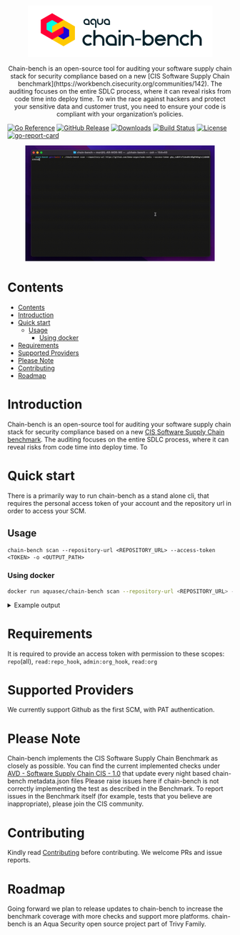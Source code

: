 <p align="center">
<picture>
  <source media="(prefers-color-scheme: dark)" srcset="docs/imgs/banner_dm.png">
  <source media="(prefers-color-scheme: light)" srcset="docs/imgs/banner_lm.png">
  <img alt="chain-bench logo" src="docs/imgs/banner_lm.png">
</picture>

</p>

<p align="center">
Chain-bench is an open-source tool for auditing your software supply chain stack for security compliance based on a new [CIS Software Supply Chain benchmark](https://workbench.cisecurity.org/communities/142).
The auditing focuses on the entire SDLC process, where it can reveal risks from code time into deploy time. To win the race against hackers and protect your sensitive data and customer trust, you need to ensure your code is compliant with your organization’s policies.
</p>

[![Go Reference](https://pkg.go.dev/badge/github.com/aquasecurity/chain-bench.svg?style=flat-square)](https://pkg.go.dev/github.com/aquasecurity/chain-bench)
[![GitHub Release][release-img]][release]
[![Downloads][download]][release]
[![Build Status](https://github.com/aquasecurity/chain-bench/workflows/Build/badge.svg?branch=main&style=flat-square)](https://github.com/aquasecurity/chain-bench/actions)
[![License](https://img.shields.io/badge/License-Apache%202.0-blue.svg?style=flat-square)](https://github.com/aquasecurity/chain-bench/blob/main/LICENSE)
[![go-report-card][go-report-card]](https://goreportcard.com/report/github.com/aquasecurity/chain-bench)

<!-- ![coverage report](https://img.shields.io/codecov/c/github/aquasecurity/chain-bench?style=flat-square) -->

[download]: https://img.shields.io/github/downloads/aquasecurity/chain-bench/total?logo=github&style=flat-square
[release-img]: https://img.shields.io/github/release/aquasecurity/chain-bench.svg?logo=github&style=flat-square
[release]: https://github.com/aquasecurity/chain-bench/releases
[go-report-card]: https://goreportcard.com/badge/github.com/aquasecurity/chain-bench?style=flat-square

<figure style="text-align: center">
  <img src="docs/imgs/demo.gif" width="1000" alt="Vulnerability Detection">
</figure>

# Contents

- [Contents](#contents)
- [Introduction](#introduction)
- [Quick start](#quick-start)
  - [Usage](#usage)
    - [Using docker](#using-docker)
- [Requirements](#requirements)
- [Supported Providers](#supported-providers)
- [Please Note](#please-note)
- [Contributing](#contributing)
- [Roadmap](#roadmap)

# Introduction

Chain-bench is an open-source tool for auditing your software supply chain stack for security compliance based on a new [CIS Software Supply Chain benchmark](https://workbench.cisecurity.org/communities/142).
The auditing focuses on the entire SDLC process, where it can reveal risks from code time into deploy time. To

# Quick start

There is a primarily way to run chain-bench as a stand alone cli, that requires the personal access token of your account and the repository url in order to access your SCM.

## Usage

```
chain-bench scan --repository-url <REPOSITORY_URL> --access-token <TOKEN> -o <OUTPUT_PATH>
```

### Using docker

```bash
docker run aquasec/chain-bench scan --repository-url <REPOSITORY_URL> --access-token <TOKEN>
```

<details>
<summary>Example output</summary>

```
2022-06-13 15:22:18 INF 🚩	Fetch Starting
2022-06-13 15:22:19 INF 🏢	Fetching Organization Settings Finished
2022-06-13 15:22:29 INF 🛢️	Fetching Repository Settings Finished
2022-06-13 15:22:29 INF 🌱	Fetching Branch Protection Settings Finished
2022-06-13 15:22:29 INF 👫	Fetching Members Finished
2022-06-13 15:22:31 INF 🔧	Fetching Pipelines Finished
2022-06-13 15:22:31 INF 🏁	Fetch succeeded
   ID                                                 Name                                                Result                  Reason
-------- ----------------------------------------------------------------------------------------------- -------- ---------------------------------------
 1.1.3    Ensure any change to code receives approval of two strongly authenticated users                 Passed
 1.1.4    Ensure previous approvals are dismissed when updates are introduced to a code change proposal   Failed
 1.1.5    Ensure that there are restrictions on who can dismiss code change reviews                       Failed
 1.1.6    Ensure code owners are set for extra sensitive code or configuration                            Failed
 1.1.8    Ensure inactive branches are reviewed and removed periodically                                  Failed   20 inactive branches
 1.1.9    Ensure all checks have passed before the merge of new code                                      Passed
 1.1.10   Ensure open git branches are up to date before they can be merged into codebase                 Passed
 1.1.11   Ensure all open comments are resolved before allowing to merge code changes                     Passed
 1.1.12   Ensure verifying signed commits of new changes before merging                                   Failed
 1.1.13   Ensure linear history is required                                                               Passed
 1.1.14   Ensure branch protection rules are enforced on administrators                                   Failed
 1.1.15   Ensure pushing of new code is restricted to specific individuals or teams                       Passed
 1.1.16   Ensure force pushes code to branches is denied                                                  Failed
 1.1.17   Ensure branch deletions are denied                                                              Failed
 1.2.1    Ensure all public repositories contain a SECURITY.md file                                       Failed
 1.2.2    Ensure repository creation is limited to specific members                                       Failed
 1.2.3    Ensure repository deletion is limited to specific members                                       Passed
 1.2.4    Ensure issue deletion is limited to specific members                                            Passed
 1.3.1    Ensure inactive users are reviewed and removed periodically                                     Failed   22 inactive users
 1.3.3    Ensure minimum admins are set for the organization                                              Passed
 1.3.5    Ensure the organization is requiring members to use MFA                                         Passed
 1.3.7    Ensure 2 admins are set for each repository                                                     Failed
 1.3.8    Ensure strict base permissions are set for repositories                                         Passed
 1.3.9    Ensure an organization's identity is confirmed with a Verified badge                            Failed
 2.3.1    Ensure all build steps are defined as code                                                      Failed   No build job was found in pipelines
 2.3.5    Ensure access to the build process's triggering is minimized                                    Passed
 2.3.7    Ensure pipelines are automatically scanned for vulnerabilities                                  Passed
 2.3.8    Ensure scanners are in place to identify and prevent sensitive data in pipeline files           Failed   Repository is not scanned for secrets
 2.4.2    Ensure all external dependencies used in the build process are locked                           Failed   16 task(s) are not pinned
 2.4.6    Ensure pipeline steps produce an SBOM                                                           Passed
 3.1.7    Ensure dependencies are pinned to a specific, verified version                                  Failed   16 dependenc(ies) are not pinned
 3.2.2    Ensure packages are automatically scanned for known vulnerabilities                             Passed
 3.2.3    Ensure packages are automatically scanned for license implications                              Passed
 4.2.3    Ensure user's access to the package registry utilizes MFA                                       Passed
 4.2.5    Ensure anonymous access to artifacts is revoked                                                 Passed
 4.3.4    Ensure webhooks of the package registry are secured                                             Passed
-------- ----------------------------------------------------------------------------------------------- -------- ---------------------------------------
 Total Passed Rules: 19 out of 36
2022-06-13 15:22:31 INF Scan completed: 13.108s
```

</details>

# Requirements

It is required to provide an access token with permission to these scopes: `repo`(all), `read:repo_hook`, `admin:org_hook`, `read:org`

# Supported Providers

We currently support Github as the first SCM, with PAT authentication.

# Please Note

Chain-bench implements the CIS Software Supply Chain Benchmark as closely as possible.
You can find the current implemented checks under [AVD - Software Supply Chain CIS - 1.0](https://avd.aquasec.com/compliance/softwaresupplychain/cis-1.0/) that update every night based chain-bench metadata.json files
Please raise issues here if chain-bench is not correctly implementing the test as described in the Benchmark. To report issues in the Benchmark itself (for example, tests that you believe are inappropriate), please join the CIS community.

# Contributing

Kindly read [Contributing](CONTRIBUTING.md) before contributing.
We welcome PRs and issue reports.

# Roadmap

Going forward we plan to release updates to chain-bench to increase the benchmark coverage with more checks and support more platforms.
chain-bench is an Aqua Security open source project part of Trivy Family.
